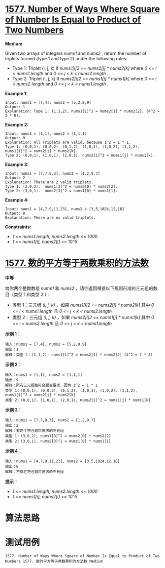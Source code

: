 # [1577. Number of Ways Where Square of Number Is Equal to Product of Two Numbers][enTitle]

**Medium**

Given two arrays of integers  *nums1*  and  *nums2* , return the number of triplets formed (type 1 and type 2) under the following rules:

- Type 1: Triplet (i, j, k) if  *nums1[i]2 == nums2[j] * nums2[k]*  where  *0 <= i < nums1.length*  and  *0 <= j < k < nums2.length* . 
- Type 2: Triplet (i, j, k) if  *nums2[i]2 == nums1[j] * nums1[k]*  where  *0 <= i < nums2.length*  and  *0 <= j < k < nums1.length* .



**Example 1:** 

```
Input: nums1 = [7,4], nums2 = [5,2,8,9]
Output: 1
Explanation: Type 1: (1,1,2), nums1[1]^2 = nums2[1] * nums2[2]. (4^2 = 2 * 8). 

```

**Example 2:** 

```
Input: nums1 = [1,1], nums2 = [1,1,1]
Output: 9
Explanation: All Triplets are valid, because 1^2 = 1 * 1.
Type 1: (0,0,1), (0,0,2), (0,1,2), (1,0,1), (1,0,2), (1,1,2).  nums1[i]^2 = nums2[j] * nums2[k].
Type 2: (0,0,1), (1,0,1), (2,0,1). nums2[i]^2 = nums1[j] * nums1[k].

```

**Example 3:** 

```
Input: nums1 = [7,7,8,3], nums2 = [1,2,9,7]
Output: 2
Explanation: There are 2 valid triplets.
Type 1: (3,0,2).  nums1[3]^2 = nums2[0] * nums2[2].
Type 2: (3,0,1).  nums2[3]^2 = nums1[0] * nums1[1].

```

**Example 4:** 

```
Input: nums1 = [4,7,9,11,23], nums2 = [3,5,1024,12,18]
Output: 0
Explanation: There are no valid triplets.

```



**Constraints:** 

-  *1 <= nums1.length, nums2.length <= 1000*  
-  *1 <= nums1[i], nums2[i] <= 10^5* 


# [1577. 数的平方等于两数乘积的方法数][cnTitle]

**中等**

给你两个整数数组  *nums1*  和  *nums2*  ，请你返回根据以下规则形成的三元组的数目（类型 1 和类型 2 ）：

- 类型 1：三元组  *(i, j, k)*  ，如果  *nums1[i]2 == nums2[j] * nums2[k]*  其中  *0 <= i < nums1.length*  且  *0 <= j < k < nums2.length*  
- 类型 2：三元组  *(i, j, k)*  ，如果  *nums2[i]2 == nums1[j] * nums1[k]*  其中  *0 <= i < nums2.length*  且  *0 <= j < k < nums1.length* 



**示例 1：** 

```
输入：nums1 = [7,4], nums2 = [5,2,8,9]
输出：1
解释：类型 1：(1,1,2), nums1[1]^2 = nums2[1] * nums2[2] (4^2 = 2 * 8)
```

**示例 2：** 

```
输入：nums1 = [1,1], nums2 = [1,1,1]
输出：9
解释：所有三元组都符合题目要求，因为 1^2 = 1 * 1
类型 1：(0,0,1), (0,0,2), (0,1,2), (1,0,1), (1,0,2), (1,1,2), nums1[i]^2 = nums2[j] * nums2[k]
类型 2：(0,0,1), (1,0,1), (2,0,1), nums2[i]^2 = nums1[j] * nums1[k]

```

**示例 3：** 

```
输入：nums1 = [7,7,8,3], nums2 = [1,2,9,7]
输出：2
解释：有两个符合题目要求的三元组
类型 1：(3,0,2), nums1[3]^2 = nums2[0] * nums2[2]
类型 2：(3,0,1), nums2[3]^2 = nums1[0] * nums1[1]

```

**示例 4：** 

```
输入：nums1 = [4,7,9,11,23], nums2 = [3,5,1024,12,18]
输出：0
解释：不存在符合题目要求的三元组

```



**提示：** 

-  *1 <= nums1.length, nums2.length <= 1000*  
-  *1 <= nums1[i], nums2[i] <= 10^5* 




# 算法思路

# 测试用例
```
1577. Number of Ways Where Square of Number Is Equal to Product of Two Numbers 1577. 数的平方等于两数乘积的方法数 Medium
```

[enTitle]: https://leetcode.com/problems/number-of-ways-where-square-of-number-is-equal-to-product-of-two-numbers/
[cnTitle]: https://leetcode-cn.com/problems/number-of-ways-where-square-of-number-is-equal-to-product-of-two-numbers/
